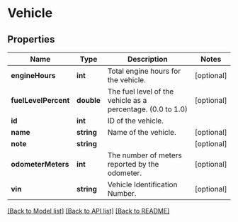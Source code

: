 # Vehicle

## Properties
Name | Type | Description | Notes
------------ | ------------- | ------------- | -------------
**engineHours** | **int** | Total engine hours for the vehicle. | [optional] 
**fuelLevelPercent** | **double** | The fuel level of the vehicle as a percentage. (0.0 to 1.0) | [optional] 
**id** | **int** | ID of the vehicle. | 
**name** | **string** | Name of the vehicle. | [optional] 
**note** | **string** |  | [optional] 
**odometerMeters** | **int** | The number of meters reported by the odometer. | [optional] 
**vin** | **string** | Vehicle Identification Number. | [optional] 

[[Back to Model list]](../README.md#documentation-for-models) [[Back to API list]](../README.md#documentation-for-api-endpoints) [[Back to README]](../README.md)


